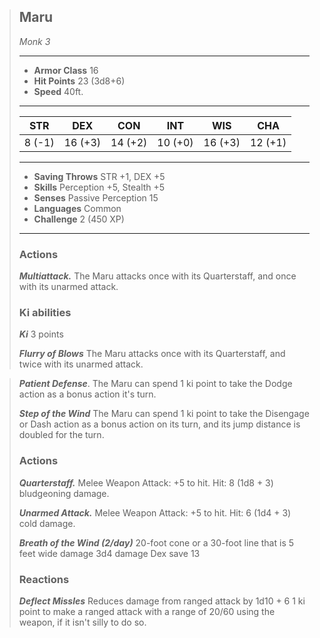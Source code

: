 > ## Maru
>*Monk 3*
> ___
> - **Armor Class** 16
> - **Hit Points** 23 (3d8+6)
> - **Speed** 40ft.
>___
>|STR|DEX|CON|INT|WIS|CHA|
>|:---:|:---:|:---:|:---:|:---:|:---:|
>|8 (-1)|16 (+3)|14 (+2)|10 (+0)|16 (+3)|12 (+1)|
>___
> - **Saving Throws** STR +1, DEX +5
> - **Skills** Perception +5, Stealth +5
> - **Senses** Passive Perception 15
> - **Languages** Common
> - **Challenge** 2 (450 XP)
> ___
>
>
> ### Actions
> ***Multiattack.*** The Maru attacks once with its Quarterstaff, and once with its unarmed attack.
>
>### Ki abilities
> ***Ki*** 3 points
>
> ***Flurry of Blows*** The Maru attacks once with its Quarterstaff, and twice with its unarmed attack.

> ***Patient Defense***. The Maru can spend 1 ki point to take the Dodge action as a bonus action it's turn.
>
> ***Step of the Wind*** The Maru can spend 1 ki point to take the Disengage or Dash action as a bonus action on its turn, and its jump distance is doubled for the turn.
>
>
>### Actions
> ***Quarterstaff.*** Melee Weapon Attack: +5 to hit. Hit: 8 (1d8 + 3) bludgeoning damage.
>
> ***Unarmed Attack.*** Melee Weapon Attack: +5 to hit. Hit: 6 (1d4 + 3) cold damage.
>
> ***Breath of the Wind (2/day)*** 20-foot cone or a 30-foot line that is 5 feet wide damage 3d4 damage Dex save 13
>
>### Reactions
> ***Deflect Missles*** Reduces damage from ranged attack by 1d10 + 6 1 ki point to make a ranged attack with a range of 20/60 using the weapon, if it isn't silly to do so.
>
